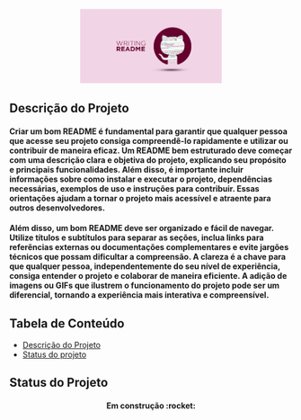<!-- CTRL + K + C -->

<!-- Imagem usando MarkDown
![logo-github](./img/logo-git.png)
-->

<!-- Imagm usando HTML-->
<p width="100%" align="center">
    <img src="./img/logo-git.png" width="50%">
</p>

<!-- # Titulo MarkDown 
### Titulo MarkDown medio
###### Titulo MarkDown pequeno

<h1>Titulo HTML</h1>
<h3>Titulo HTML medio</h3>
<h6>Titulo HTML pequeno</h6>

<p id="descricaoProjeto"></p> -->

## Descrição do Projeto

<p align="left">

#### Criar um bom README é fundamental para garantir que qualquer pessoa que acesse seu projeto consiga compreendê-lo rapidamente e utilizar ou contribuir de maneira eficaz. Um README bem estruturado deve começar com uma descrição clara e objetiva do projeto, explicando seu propósito e principais funcionalidades. Além disso, é importante incluir informações sobre como instalar e executar o projeto, dependências necessárias, exemplos de uso e instruções para contribuir. Essas orientações ajudam a tornar o projeto mais acessível e atraente para outros desenvolvedores.

</p>

<p align="left">

#### Além disso, um bom README deve ser organizado e fácil de navegar. Utilize títulos e subtítulos para separar as seções, inclua links para referências externas ou documentações complementares e evite jargões técnicos que possam dificultar a compreensão. A clareza é a chave para que qualquer pessoa, independentemente do seu nível de experiência, consiga entender o projeto e colaborar de maneira eficiente. A adição de imagens ou GIFs que ilustrem o funcionamento do projeto pode ser um diferencial, tornando a experiência mais interativa e compreensível.
</p>

## Tabela de Conteúdo 

<ul>
    <li><a href="#descricaoProjeto">Descrição do Projeto</a></li>
    <li><a href="#">Status do projeto</a></li>
</ul>
<!-- Menu Horizontal -->
<!-- <p align="center">
    <a href="#descricaoProjeto">Descrição do Projeto</a> |
    <a href="#">Status do projeto</a>
</p> -->

<p id="statusProjeto"></p>

## Status do Projeto

<h4 align="center">
    Em construção  :rocket:
</h4>